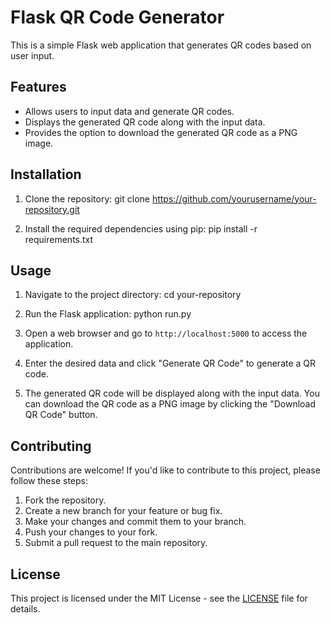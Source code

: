 # Flask QR Code Generator

This is a simple Flask web application that generates QR codes based on user input.

## Features

- Allows users to input data and generate QR codes.
- Displays the generated QR code along with the input data.
- Provides the option to download the generated QR code as a PNG image.

## Installation

1. Clone the repository: git clone https://github.com/yourusername/your-repository.git

2. Install the required dependencies using pip: pip install -r requirements.txt

## Usage

1. Navigate to the project directory: cd your-repository

2. Run the Flask application: python run.py

3. Open a web browser and go to `http://localhost:5000` to access the application.

4. Enter the desired data and click "Generate QR Code" to generate a QR code.

5. The generated QR code will be displayed along with the input data. You can download the QR code as a PNG image by clicking the "Download QR Code" button.

## Contributing

Contributions are welcome! If you'd like to contribute to this project, please follow these steps:

1. Fork the repository.
2. Create a new branch for your feature or bug fix.
3. Make your changes and commit them to your branch.
4. Push your changes to your fork.
5. Submit a pull request to the main repository.

## License

This project is licensed under the MIT License - see the [LICENSE](LICENSE) file for details.




